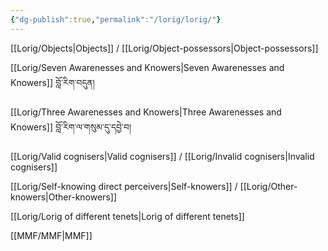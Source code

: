 ```yaml
---
{"dg-publish":true,"permalink":"/lorig/lorig/"}
---
```


[[Lorig/Objects\|Objects]] / [[Lorig/Object-possessors\|Object-possessors]]

[[Lorig/Seven Awarenesses and Knowers\|Seven Awarenesses and Knowers]] བློ་རིག་བདུན།

[[Lorig/Three Awarenesses and Knowers\|Three Awarenesses and Knowers]] བློ་རིག་ལ་གསུམ་དུ་དབྱེ་བ།

[[Lorig/Valid cognisers\|Valid cognisers]] / [[Lorig/Invalid cognisers\|Invalid cognisers]]

[[Lorig/Self-knowing direct perceivers\|Self-knowers]] / [[Lorig/Other-knowers\|Other-knowers]]

[[Lorig/Lorig of different tenets\|Lorig of different tenets]]

[[MMF/MMF\|MMF]]